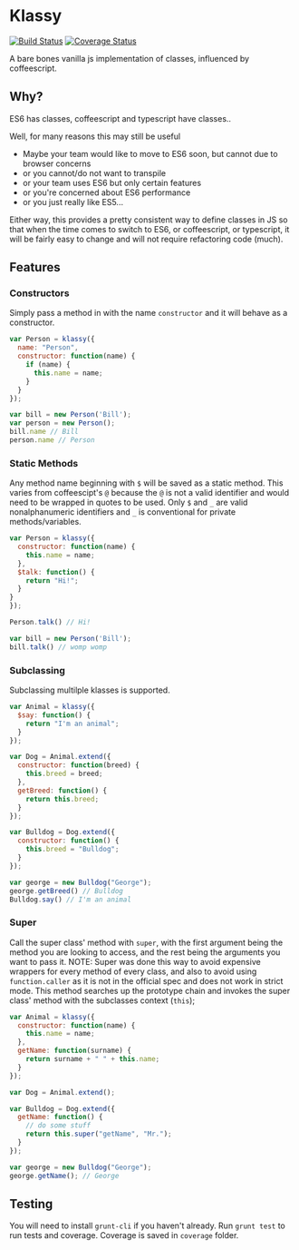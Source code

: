 # Klassy

[![Build Status](https://travis-ci.org/scttdavs/klassy.svg?branch=master)](https://travis-ci.org/scttdavs/klassy)
[![Coverage Status](https://coveralls.io/repos/github/scttdavs/klassy/badge.svg?branch=master)](https://coveralls.io/github/scttdavs/klassy?branch=master)

A bare bones vanilla js implementation of classes, influenced by coffeescript.

## Why?

ES6 has classes, coffeescript and typescript have classes..

Well, for many reasons this may still be useful

- Maybe your team would like to move to ES6 soon, but cannot due to browser concerns
- or you cannot/do not want to transpile
- or your team uses ES6 but only certain features
- or you're concerned about ES6 performance
- or you just really like ES5...

Either way, this provides a pretty consistent way to define classes in JS so that when the time comes to switch to ES6, or coffeescript, or typescript, it will be fairly easy to change and will not require refactoring code (much).

## Features

### Constructors

Simply pass a method in with the name `constructor` and it will behave as a constructor.

```js
var Person = klassy({
  name: "Person",
  constructor: function(name) {
    if (name) {
      this.name = name;
    }    
  }
});

var bill = new Person('Bill');
var person = new Person();
bill.name // Bill
person.name // Person
```

### Static Methods

Any method name beginning with `$` will be saved as a static method. This varies from coffeescipt's `@` because the `@` is not a valid identifier and would need to be wrapped in quotes to be used. Only `$` and `_` are valid nonalphanumeric identifiers and `_` is conventional for private methods/variables.

```js
var Person = klassy({
  constructor: function(name) {
    this.name = name;
  },
  $talk: function() {
    return "Hi!";
  }
}
});

Person.talk() // Hi!

var bill = new Person('Bill');
bill.talk() // womp womp
```

### Subclassing

Subclassing multilple klasses is supported.

```js
var Animal = klassy({
  $say: function() {
    return "I'm an animal";
  }
});

var Dog = Animal.extend({
  constructor: function(breed) {
    this.breed = breed;
  },
  getBreed: function() {
    return this.breed;
  }
});

var Bulldog = Dog.extend({
  constructor: function() {
    this.breed = "Bulldog";
  }
});

var george = new Bulldog("George");
george.getBreed() // Bulldog
Bulldog.say() // I'm an animal
```

### Super

Call the super class' method with `super`, with the first argument being the method you are looking to access, and the rest being the arguments you want to pass it. NOTE: Super was done this way to avoid expensive wrappers for every method of every class, and also to avoid using `function.caller` as it is not in the official spec and does not work in strict mode. This method searches up the prototype chain and invokes the super class' method with the subclasses context (`this`);

```js
var Animal = klassy({
  constructor: function(name) {
    this.name = name;
  },
  getName: function(surname) {
    return surname + " " + this.name;
  }
});

var Dog = Animal.extend();

var Bulldog = Dog.extend({
  getName: function() {
    // do some stuff
    return this.super("getName", "Mr.");
  }
});

var george = new Bulldog("George");
george.getName(); // George
```

## Testing

You will need to install `grunt-cli` if you haven't already.
Run `grunt test` to run tests and coverage. Coverage is saved in `coverage` folder.
